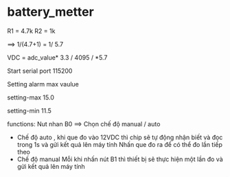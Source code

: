 # battery_metter

R1 = 4.7k
R2 = 1k

 ==> 1/(4.7+1) = 1/ 5.7

VDC = adc_value* 3.3 / 4095 / *5.7

Start serial port 115200

Setting alarm max vaulue

setting-max
15.0 

setting-min
11.5


functions:
 Nut nhan B0 ==> Chọn chế độ manual / auto
* Chế độ auto , 
 khi que đo vào 12VDC thì chip sẽ tự động nhận biết và đọc trong 1s và gửi kết quả lên máy tính
 Nhấn que đo ra để có thể đo lần tiếp theo
 * Chế độ manual
 Mỗi khi nhấn nút B1 thì thiết bị sẽ thực hiện một lần đo và gửi kết quả lên máy tính